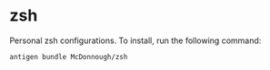# zsh
Personal zsh configurations. To install, run the following command:

    antigen bundle McDonnough/zsh
